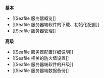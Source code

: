 **基本**

* [[Seafile 服务器概览]]
* [[Seafile 服务器端软件的下载、初始化配置]]
* [[Seafile 服务器管理]]

**高级**

* [[Seafile 服务器配置详细说明]]
* [[Seafile 相关的防火墙设置]]
* [[Seafile 服务器端软件的升级]]
* [[Seafile 服务器端数据备份]]